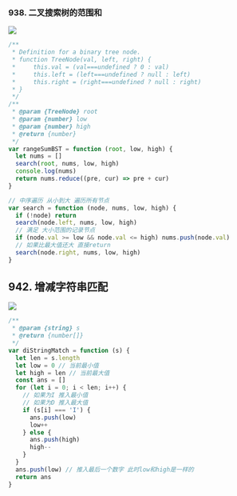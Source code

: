 ### 938. 二叉搜索树的范围和

![](https://gcy-1306312261.cos.ap-chengdu.myqcloud.com/blog/20221208151951.png)

```javascript
/**
 * Definition for a binary tree node.
 * function TreeNode(val, left, right) {
 *     this.val = (val===undefined ? 0 : val)
 *     this.left = (left===undefined ? null : left)
 *     this.right = (right===undefined ? null : right)
 * }
 */
/**
 * @param {TreeNode} root
 * @param {number} low
 * @param {number} high
 * @return {number}
 */
var rangeSumBST = function (root, low, high) {
  let nums = []
  search(root, nums, low, high)
  console.log(nums)
  return nums.reduce((pre, cur) => pre + cur)
}

// 中序遍历 从小到大 遍历所有节点
var search = function (node, nums, low, high) {
  if (!node) return
  search(node.left, nums, low, high)
  // 满足 大小范围的记录节点
  if (node.val >= low && node.val <= high) nums.push(node.val)
  // 如果比最大值还大 直接return
  search(node.right, nums, low, high)
}
```

## 942. 增减字符串匹配

![](https://gcy-1306312261.cos.ap-chengdu.myqcloud.com/blog/20221208154225.png)

```javascript
/**
 * @param {string} s
 * @return {number[]}
 */
var diStringMatch = function (s) {
  let len = s.length
  let low = 0 // 当前最小值
  let high = len // 当前最大值
  const ans = []
  for (let i = 0; i < len; i++) {
    // 如果为I 推入最小值
    // 如果为D 推入最大值
    if (s[i] === 'I') {
      ans.push(low)
      low++
    } else {
      ans.push(high)
      high--
    }
  }
  ans.push(low) // 推入最后一个数字 此时low和high是一样的
  return ans
}
```

